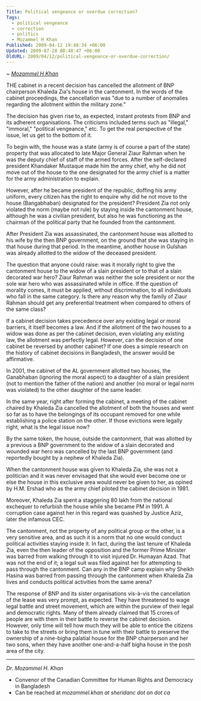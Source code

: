 ```yaml
---
Title: Political vengeance or overdue correction?
Tags:
  - political vengeance
  - correction
  - politics
  - Mozammel H Khan
Published: 2009-04-12 19:48:34 +06:00
Updated: 2009-07-28 00:48:47 +06:00
OldURL: 2009/04/12/political-vengeance-or-overdue-correction/
---
```


~ *[Mozammel H Khan](https://gold.mukto-mona.com/Articles/mozammel/index.html)* 

THE cabinet in a recent decision has cancelled the allotment of BNP chairperson Khaleda Zia's house in the cantonment. In the words of the cabinet proceedings, the cancellation was "due to a number of anomalies regarding the allotment within the military zone."

The decision has given rise to, as expected, instant protests from BNP and its adherent organisations. The criticisms included terms such as "illegal," "immoral," "political vengeance," etc. To get the real perspective of the issue, let us get to the bottom of it.

To begin with, the house was a state (army is of course a part of the state) property that was allocated to late Major General Ziaur Rahman when he was the deputy chief of staff of the armed forces. After the self-declared president Khandaker Mustaque made him the army chief, why he did not move out of the house to the one designated for the army chief is a matter for the army administration to explain.

However, after he became president of the republic, doffing his army uniform, every citizen has the right to enquire why did he not move to the house (Bangabhaban) designated for the president? President Zia not only violated the norm (maybe not rule) by staying inside the cantonment house, although he was a civilian president, but also he was functioning as the chairman of the political party that he founded from the cantonment.

After President Zia was assassinated, the cantonment house was allotted to his wife by the then BNP government, on the ground that she was staying in that house during that period. In the meantime, another house in Gulshan was already allotted to the widow of the deceased president.

The question that anyone could raise: was it morally right to give the cantonment house to the widow of a slain president or to that of a slain decorated war hero? Ziaur Rahman was neither the sole president or nor the sole war hero who was assassinated while in office. If the question of morality comes, it must be applied, without discrimination, to all individuals who fall in the same category. Is there any reason why the family of Ziaur Rahman should get any preferential treatment when compared to others of the same class?

If a cabinet decision takes precedence over any existing legal or moral barriers, it itself becomes a law. And if the allotment of the two houses to a widow was done as per the cabinet decision, even violating any existing law, the allotment was perfectly legal. However, can the decision of one cabinet be reversed by another cabinet? If one does a simple research on the history of cabinet decisions in Bangladesh, the answer would be affirmative.

In 2001, the cabinet of the AL government allotted two houses, the Ganabhaban (ignoring the moral aspect) to a daughter of a slain president (not to mention the father of the nation) and another (no moral or legal norm was violated) to the other daughter of the same leader.

In the same year, right after forming the cabinet, a meeting of the cabinet chaired by Khaleda Zia cancelled the allotment of both the houses and went so far as to have the belongings of its occupant removed for one while establishing a police station on the other. If those evictions were legally right, what is the legal issue now?

By the same token, the house, outside the cantonment, that was allotted by a previous a BNP government to the widow of a slain decorated and wounded war hero was cancelled by the last BNP government (and reportedly bought by a nephew of Khaleda Zia).

When the cantonment house was given to Khaleda Zia, she was not a politician and it was never envisaged that she would ever become one or else the house in this exclusive area would never be given to her, as opined by H.M. Ershad who as the army chief piloted the cabinet decision in 1981.

Moreover, Khaleda Zia spent a staggering 80 lakh from the national exchequer to refurbish the house while she became PM in 1991. A corruption case against her in this regard was quashed by Justice Aziz, later the infamous CEC.

The cantonment, not the property of any political group or the other, is a very sensitive area, and as such it is a norm that no one would conduct political activities staying inside it. In fact, during the last tenure of Khaleda Zia, even the then leader of the opposition and the former Prime Minister was barred from walking through it to visit injured Dr. Humayan Azad. That was not the end of it; a legal suit was filed against her for attempting to pass through the cantonment. Can any in the BNP camp explain why Sheikh Hasina was barred from passing through the cantonment when Khaleda Zia lives and conducts political activities from the same arena?

The response of BNP and its sister organisations vis-à-vis the cancellation of the lease was very prompt, as expected. They have threatened to wage legal battle and street movement, which are within the purview of their legal and democratic rights. Many of them already claimed that 15 crores of people are with them in their battle to reverse the cabinet decision. However, only time will tell how much they will be able to entice the citizens to take to the streets or bring them in tune with their battle to preserve the ownership of a nine-bigha palatial house for the BNP chairperson and her two sons, when they have another one-and-a-half bigha house in the posh area of the city.

----
*Dr. Mozammel H. Khan*
- Convenor of the Canadian Committee for Human Rights and Democracy in Bangladesh
- Can be reached at *mozammel.khan at sheridanc dot on dot ca*
